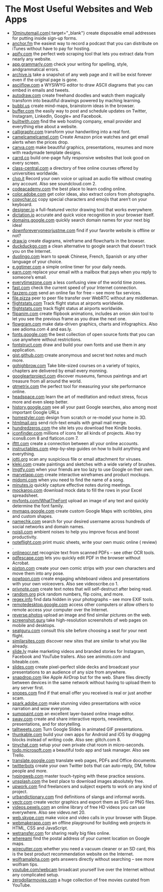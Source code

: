 # The Most Useful Websites and Web Apps

- [10minutemail.com](http://www.10minutemail.com){:target="_blank"} create disposable email addresses for putting inside sign-up forms.
- [anchor.fm](http://www.anchor.fm) the easiest way to record a podcast that you can distribute on iTunes without have to pay for hosting.
- [apify.com](http://www.apify.com) the perfect web scraping tool that lets you extract data from nearly any website.
- [app.grammarly.com](http://www.app.grammarly.com) check your writing for spelling, style, andgrammatical errors.
- [archive.is](http://www.archive.is) take a snapshot of any web page and it will be exist forever even if the original page is gone.
- [asciiflow.com](http://www.asciiflow.com) a WYSIWYG editor to draw ASCII diagrams that you can embed in emails and tweets.
- [autodraw.com](http://www.autodraw.com) create freehand doodles and watch them magically transform into beautiful drawings powered by maching learning.
- [bubbl.us](http://www.bubbl.us) create mind-maps, brainstorm ideas in the browser.
- [buffer.com](http://www.buffer.com) the easily way to post and schedule updates on Twitter, Instagram, LinkedIn, Google+ and Facebook.
- [builtwith.com](http://www.builtwith.com) find the web hosting company, email provider and everything else about a website.
- [calligraphr.com](http://www.calligraphr.com) transform your handwriting into a real font.
- [camelcamelcamel.com](http://www.camelcamelcamel.com) Create Amazon price watches and get email alerts when the prices drop.
- [canva.com](http://www.canva.com) make beautiful graphics, presentations, resumes and more with readymade template designs.
- [carrd.co](http://www.carrd.co) build one-page fully responsive websites that look good on every screen.
- [class-central.com](http://www.class-central.com) a directory of free online courses offered by universities worldwide.
- [clyp.it](http://www.clyp.it) Record your own voice or upload an audio file without creating any account. Also see soundcloud.com 2.
- [codeacademy.com](http://www.codeacademy.com) the best place to learn coding online.
- [color.adobe.com](http://www.color.adobe.com) get color ideas, also extract colors from photographs.
- [copychar.cc](http://www.copychar.cc) copy special characters and emojis that aren’t on your keyboard.
- [designer.io](http://www.designer.io) a full-featured vector drawing tool that works everywhere.
- [dictation.io](http://www.dictation.io) accurate and quick voice recognition in your browser itself.
- [domains.google.com](http://www.domains.google.com) quickly search domain names for your next big idea!
- [downforeveryoneorjustme.com](http://www.downforeveryoneorjustme.com) find if your favorite website is offline or not?
- [draw.io](http://www.draw.io) create diagrams, wireframe and flowcharts in the browser.
- [duckduckgo.com](http://www.duckduckgo.com) a clean alternative to google search that doesn’t track you on the Internet.
- [duolingo.com](http://www.duolingo.com) learn to speak Chinese, French, Spanish or any other language of your choice.
- [e.ggtimer.com](http://www.e.ggtimer.com) a simple online timer for your daily needs.
- [earn.com](http://www.earn.com) replace your email with a mailbox that pays when you reply to someone’s email.
- [everytimezone.com](http://www.everytimezone.com) a less confusing view of the world time zones.
- [fast.com](http://www.fast.com) check the current speed of your Internet connection.
- [faxzero.com](http://www.faxzero.com) send an online fax for free – see more fax services.
- [file.pizza](http://www.file.pizza) peer to peer file transfer over WebRTC without any middleman.
- [flightstats.com](http://www.flightstats.com) Track flight status at airports worldwide.
- [flightstats.com](http://www.flightstats.com) track flight status at airports worldwide.
- [flipanim.com](http://www.flipanim.com) create flipbook animations, includes an onion skin tool to let you see the previous frame as you draw the next one.
- [flowgram.com](http://www.flowgram.com) make data-driven graphics, charts and infographics. Also see adioma.com 4 and eas.ly.
- [fonts.google.com](http://www.fonts.google.com) the best collection of open source fonts that you can use anywhere without restrictions.
- [fontstruct.com](http://www.fontstruct.com) draw and build your own fonts and use them in any application.
- [gist.github.com](http://www.gist.github.com) create anonymous and secret text notes and much more.
- [gohighbrow.com](http://www.gohighbrow.com) Take bite-sized courses on a variety of topics, chapters are delivered by email every monning.
- [googleartproject.com](http://www.googleartproject.com) discover museums, famous paintings and art treasure from all around the world.
- [gtmetrix.com](http://www.gtmetrix.com) the perfect tool for measuring your site performance online.
- [headspace.com](http://www.headspace.com) learn the art of meditation and reduct stress, focus more and even sleep better.
- [history.google.com](http://www.history.google.com) see all your past Google searches, also among most important Google URLs
- [homestyler.com](http://www.homestyler.com) design from scratch or re-model your home in 3D.
- [htmlmail.pro](http://www.htmlmail.pro) send rich-text emails with gmail mail merge.
- [hundredzeros.com](http://www.hundredzeros.com) the site lets you download free Kindle books.
- [iconfinder.com](http://www.iconfinder.com) millions of icons for all kinds of projects. Also try icons8.com 8 and flaticon.com 7.
- [ifttt.com](http://www.ifttt.com) create a connection between all your online accounts.
- [instructables.com](http://www.instructables.com) step-by-step guides on how to build anything and everything.
- [jotti.org](http://www.jotti.org) scan any suspicious file or email attachment for viruses.
- [kleki.com](http://www.kleki.com) create paintings and sketches with a wide variety of brushes.
- [lmgtfy.com](http://www.lmgtfy.com) when your friends are too lazy to use Google on their own.
- [marvelapp.com](http://www.marvelapp.com) create interactive wireframes and product mockups.
- [midomi.com](http://www.midomi.com) when you need to find the name of a song.
- [minutes.io](http://www.minutes.io) quickly capture effective notes during meetings.
- [mockaroo.com](http://www.mockaroo.com) download mock data to fill the rows in your Excel spreadsheet.
- [myfonts.com/WhatTheFont](http://www.myfonts.com/WhatTheFont) upload an image of any text and quickly determine the font family.
- [mymaps.google.com](http://www.mymaps.google.com) create custom Google Maps with scribbles, pins and custom shapes.
- [namechk.com](http://www.namechk.com) search for your desired username across hundreds of social networks and domain names.
- [noisli.com](http://www.noisli.com) ambient noises to help you improve focus and boost productivity.
- [noteflight.com](http://www.noteflight.com) print music sheets, write your own music online ( review) .
- [onlineocr.net](http://www.onlineocr.net) recognize text from scanned PDFs – see other OCR tools.
- [pdfescape.com](http://www.pdfescape.com) lets you quickly edit PDF in the browser without Acrobat.
- [pixton.com](http://www.pixton.com) create your own comic strips with your own characters and move them into any pose.
- [powtoon.com](http://www.powtoon.com) create engaging whiteboard videos and presentations with your own voiceovers. Also see videoscribe.co 1.
- [privnote.com](http://www.privnote.com) create text notes that will self-destruct after being read.
- [random.org](http://www.random.org) pick random numbers, flip coins, and more.
- [regex.info](http://www.regex.info) find data hidden in your photographs – see more EXIF tools.
- [remotedesktop.google.com](http://www.remotedesktop.google.com) access other computers or allow others to remote access your computer over the Internet.
- [reverse.photos](http://www.reverse.photos) upload an image and find similar pictures on the web.
- [screenshot.guru](http://www.screenshot.guru) take high-resolution screenshots of web pages on mobile and desktops.
- [seatguru.com](http://www.seatguru.com) consult this site before choosing a seat for your next flight.
- [similarsites.com](http://www.similarsites.com) discover new sites that are similar to what you like already.
- [slide.ly](http://www.slide.ly) make marketing videos and branded stories for Instagram, Facebook and YouTube trailers. Also see animoto.com and biteable.com.
- [slides.com](http://www.slides.com) create pixel-perfect slide decks and broadcast your presentations to an audience of any size from anywhere.
- [snapdrop.com](http://www.snapdrop.com) like Apple AirDrop but for the web. Share files directly between devices in the same network without having to upload them to any server first.
- [snopes.com](http://www.snopes.com) find if that email offer you received is real or just another scam.
- [spark.adobe.com](http://www.spark.adobe.com) make stunning video presentations with voice narration and wow everyone.
- [sumopaint.com](http://www.sumopaint.com) an excellent layer-based online image editor.
- [sway.com](http://www.sway.com) create and share interactive reports, newsletters, presentations, and for storytelling.
- [talltweets.com](http://www.talltweets.com) Turn Google Slides in animated GIF presentations.
- [thunkable.com](http://www.thunkable.com) build your own apps for Android and iOS by dragging blocks instead of writing code. Also see: glitch.com 8.
- [tinychat.com](http://www.tinychat.com) setup your own private chat room in micro-seconds.
- [todo.microsoft.com](http://www.todo.microsoft.com) a beautiful todo app and task manager. Also see Trello.
- [translate.google.com](http://www.translate.google.com) translate web pages, PDFs and Office documents.
- [twitterbots](http://www.twitterbots) create your own Twitter bots that can auto-reply, DM, follow people and more.
- [typingweb.com](http://www.typingweb.com) master touch-typing with these practice sessions.
- [unsplash.com](http://www.unsplash.com) the best place to download images absolutely free.
- [upwork.com](http://www.upwork.com) find freelancers and subject experts to work on any kind of project.
- [urbandictionary.com](http://www.urbandictionary.com) find definitions of slangs and informal words.
- [vectr.com](http://www.vectr.com) create vector graphics and export them as SVG or PNG files.
- [videos.pexels.com](http://www.videos.pexels.com) an online library of free HD videos you can use everywhere. Also see videvo.net 20.
- [web.skype.com](http://www.web.skype.com) make voice and video calls in your browser with Skype.
- [webmakerapp.com](http://www.webmakerapp.com) an offline playground for building web projects in HTML, CSS and JavaScript.
- [wetransfer.com](http://www.wetransfer.com) for sharing really big files online.
- [whereami](http://www.whereami) find the postal address of your current location on Google maps.
- [wirecutter.com](http://www.wirecutter.com) whether you need a vacuum cleaner or an SD card, this is the best product recommendation website on the Internet.
- [wolframalpha.com](http://www.wolframalpha.com) gets answers directly without searching – see more wolfram tips.
- [youtube.com/webcam](http://www.youtube.com/webcam) broadcast yourself live over the Internet without any complicated setup.
- [zerodollarmovies.com](http://www.zerodollarmovies.com) a huge collection of free movies curated from YouTube.
